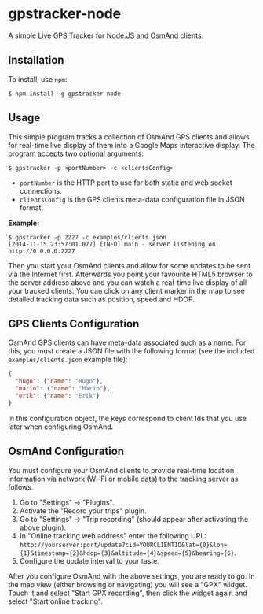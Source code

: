 gpstracker-node
===============

A simple Live GPS Tracker for Node.JS and [OsmAnd](https://play.google.com/store/apps/details?id=net.osmand) clients.

Installation
------------

To install, use ```npm```:

```shell
$ npm install -g gpstracker-node
```

Usage
-----

This simple program tracks a collection of OsmAnd GPS clients and allows for real-time live display of them into a Google Maps interactive display. The program accepts two optional arguments:

```shell
$ gpstracker -p <portNumber> -c <clientsConfig>
```

* ```portNumber``` is the HTTP port to use for both static and web socket connections.
* ```clientsConfig``` is the GPS clients meta-data configuration file in JSON format.

**Example:**

```shell
$ gpstracker -p 2227 -c examples/clients.json
[2014-11-15 23:57:01.077] [INFO] main - server listening on http://0.0.0.0:2227
```

Then you start your OsmAnd clients and allow for some updates to be sent via the Internet first. Afterwards you point your favourite HTML5 browser to the server address above and you can watch a real-time live display of all your tracked clients. You can click on any client marker in the map to see detailed tracking data such as position, speed and HDOP.

GPS Clients Configuration
-------------------------

OsmAnd GPS clients can have meta-data associated such as a name. For this, you must create a JSON file with the following format (see the included ```examples/clients.json``` example file):

```json
{
  "hugo": {"name": "Hugo"},
  "mario": {"name": "Mario"},
  "erik": {"name": "Erik"}
}
```

In this configuration object, the keys correspond to client Ids that you use later when configuring OsmAnd.

OsmAnd Configuration
--------------------

You must configure your OsmAnd clients to provide real-time location information via network (Wi-Fi or mobile data) to the tracking server as follows.

1. Go to "Settings" -> "Plugins".
2. Activate the "Record your trips" plugin.
3. Go to "Settings" -> "Trip recording" (should appear after activating the above plugin).
4. In "Online tracking web address" enter the following URL: ```http://yourserver:port/update?cid=YOURCLIENTID&lat={0}&lon={1}&timestamp={2}&hdop={3}&altitude={4}&speed={5}&bearing={6}```.
5. Configure the update interval to your taste.

After you configure OsmAnd with the above settings, you are ready to go. In the map view (either browsing or navigating) you will see a "GPX" widget. Touch it and select "Start GPX recording", then click the widget again and select "Start online tracking".
